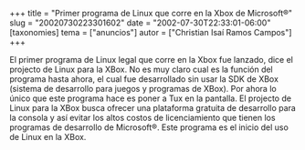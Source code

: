 +++
title = "Primer programa de Linux que corre en la Xbox de Microsoft®"
slug = "20020730223301602"
date = "2002-07-30T22:33:01-06:00"
[taxonomies]
tema = ["anuncios"]
autor = ["Christian Isaí Ramos Campos"]
+++

El primer programa de Linux legal que corre en la Xbox fue lanzado, dice
el projecto de
<a href="" http:="" data-xbox-linux.sourceforge.net=""></a>Linux para la
XBox. No es muy claro cual es la función del programa hasta ahora, el
cual fue desarrollado sin usar la SDK de XBox (sistema de desarrollo
para juegos y programas de XBox). Por ahora lo único que este programa
hace es poner a Tux en la pantalla. El projecto de Linux para la XBox
busca ofrecer una plataforma gratuita de desarrollo para la consola y
así evitar los altos costos de licenciamiento que tienen los programas
de desarrollo de Microsoft®. Este programa es el inicio del uso de Linux
en la XBox.

